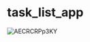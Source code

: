 # task_list_app

![AECRCRPp3KY](https://user-images.githubusercontent.com/72132377/202814871-14cfb110-9827-468c-8706-0f127539ea45.jpg)

